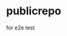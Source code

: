# publicrepo
for e2e test



























































































































































































































































































































































































































































































































































































































































































































































































































































































































































































































































































































































































































































































































































































































































































































































































































































































































































































































































































































































































































































































































































































































































































































































































































































































































































































































































































































































































































































































































































































































































































































































































































































































































































































































































































